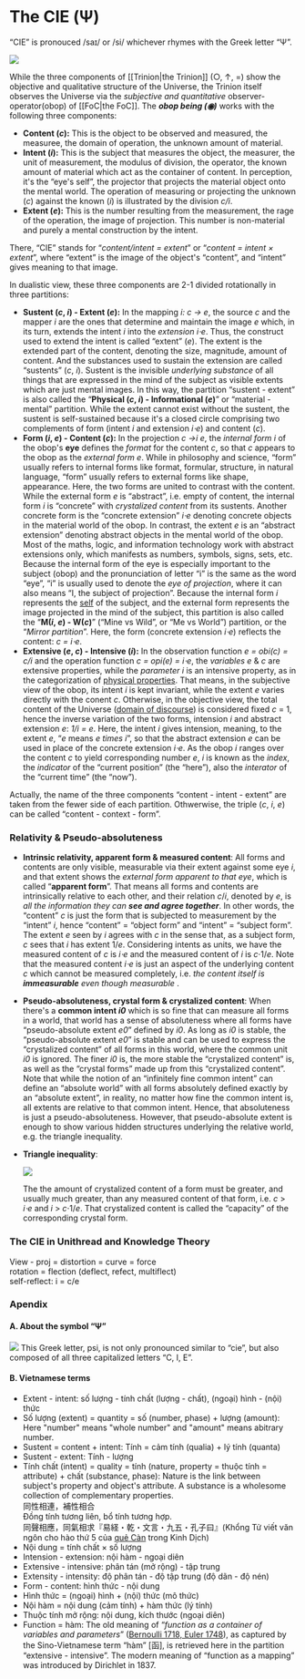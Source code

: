     

# The CIE (Ψ)

“CIE” is pronouced /saɪ/ or /si/ whichever rhymes with the Greek letter “Ψ”.

![](pub%201.png)

While the three components of [[Trinion|the Trinion]] (○, ↑, =) show the objective and qualitative structure of the Universe, the Trinion itself observes the Universe via the _subjective and quantitative_ observer-operator(obop) of [[FoC|the FoC]]. The _**obop being (◉)**_ works with the following three components:

- **Content (_c_):** This is the object to be observed and measured, the measuree, the domain of operation, the unknown amount of material.
- **Intent (_i_):** This is the subject that measures the object, the measurer, the unit of measurement, the modulus of division, the operator, the known amount of material which act as the container of content. In perception, it's the “eye's self”, the projector that projects the material object onto the mental world. The operation of measuring or projecting the unknown (_c_) against the known (_i_) is illustrated by the division _c/i_.
- **Extent (_e_):** This is the number resulting from the measurement, the rage of the operation, the image of projection. This number is non-material and purely a mental construction by the intent.

There, “CIE” stands for “_content/intent = extent_” or “_content = intent × extent_”, where “extent” is the image of the object's “content”, and “intent” gives meaning to that image.

In dualistic view, these three components are 2-1 divided rotationally in three partitions:

- **Sustent (_c_, _i_) - Extent (_e_):** In the mapping _i: c → e_, the source _c_ and the mapper _i_ are the ones that determine and maintain the image _e_ which, in its turn, extends the intent _i_ into the _extension i⋅e_. Thus, the construct used to extend the intent is called “extent” (_e_). The extent is the extended part of the content, denoting the size, magnitude, amount of content. And the substances used to sustain the extension are called “sustents” (_c_, _i_). Sustent is the invisible _underlying substance_ of all things that are expressed in the mind of the subject as visible extents which are just mental images. In this way, the partition “sustent - extent” is also called the “**Physical (_c_, _i_) - Informational (_e_)**” or “material - mental” partition. While the extent cannot exist without the sustent, the sustent is self-sustained because it's a closed circle comprising two complements of form (intent _i_ and extension _i⋅e_) and content (_c_).
- **Form (_i_, _e_) - Content (_c_):** In the projection _c →i e_, the _internal form_ _i_ of the obop's **eye** defines the _format_ for the content _c_, so that _c_ appears to the obop as the _external form e_. While in philosophy and science, “form” usually refers to internal forms like format, formular, structure, in natural language, “form” usually refers to external forms like shape, appearance. Here, the two forms are united to contrast with the content. While the external form _e_ is “abstract”, i.e. empty of content, the internal form _i_ is “concrete” with _crystalized content_ from its sustents. Another concrete form is the “concrete extension” _i⋅e_ denoting concrete objects in the material world of the obop. In contrast, the extent _e_ is an “abstract extension” denoting abstract objects in the mental world of the obop. Most of the maths, logic, and information technology work with abstract extensions only, which manifests as numbers, symbols, signs, sets, etc. Because the internal form of the eye is especially important to the subject (obop) and the pronunciation of letter “i” is the same as the word “eye”, “i” is usually used to denote the _eye of projection_, where it can also means “I, the subject of projection”. Because the internal form _i_ represents the [self](https://en.wikipedia.org/wiki/Self) of the subject, and the external form represents the image projected in the mind of the subject, this partition is also called the “**M(_i_, _e_) - W(_c_)**” (“Mine vs Wild”, or “Me vs World”) partition, or the “_Mirror partition_”. Here, the form (concrete extension _i⋅e_) reflects the content: _c = i⋅e_.
- **Extensive (_e_, _c_) - Intensive (_i_):** In the observation function _e = obi(c) = c/i_ and the operation function _c = opi(e) = i⋅e_, the _variables_ _e_ & _c_ are extensive properties, while the _parameter_ _i_ is an intensive property, as in the categorization of [physical properties](https://en.wikipedia.org/wiki/Intensive_and_extensive_properties). That means, in the subjective view of the obop, its intent _i_ is kept invariant, while the extent _e_ varies directly with the conent _c_. Otherwise, in the objective view, the total content of the Universe ([domain of discourse](https://en.wikipedia.org/wiki/Domain_of_discourse)) is considered fixed _c_ = 1, hence the inverse variation of the two forms, intension _i_ and abstract extension _e_: _1/i = e_. Here, the intent _i_ gives intension, meaning, to the extent _e_, “_e_ means _e times i_”, so that the abstract extension _e_ can be used in place of the concrete extension _i⋅e_. As the obop _i_ ranges over the content _c_ to yield corresponding number _e_, _i_ is known as the _index_, the _indicator_ of the “current position” (the “here”), also the _interator_ of the “current time” (the “now”).

Actually, the name of the three components “content - intent - extent” are taken from the fewer side of each partition. Othwerwise, the triple (_c_, _i_, _e_) can be called “content - context - form”.

### Relativity & Pseudo-absoluteness

- **Intrinsic relativity, apparent form & measured content**: All forms and contents are only visible, measurable via their extent against some eye _i_, and that extent shows the _external form apparent to that eye_, which is called “**apparent form**”. That means all forms and contents are intrinsically relative to each other, and their relation _c_/_i_, denoted by _e_, is _all the information they can **see and agree together**_. In other words, the “content” _c_ is just the form that is subjected to measurement by the “intent” _i_, hence “content” = “object form” and “intent” = “subject form”. The extent _e_ seen by _i_ agrees with _c_ in the sense that, as a subject form, _c_ sees that _i_ has extent 1/_e_. Considering intents as units, we have the measured content of _c_ is _i⋅e_ and the measured content of _i_ is _c_⋅1/_e_. Note that the measured content _i⋅e_ is just an aspect of the underlying content _c_ which cannot be measured completely, i.e. _the content itself is **immeasurable** even though measurable_ .
- **Pseudo-absoluteness, crystal form & crystalized content**: When there's a **common intent _i0_** which is so fine that can measure all forms in a world, that world has a sense of absoluteness where all forms have “pseudo-absolute extent _e0_” defined by _i0_. As long as _i0_ is stable, the “pseudo-absolute extent _e0_” is stable and can be used to express the “crystalized content” of all forms in this world, where the common unit _i0_ is ignored. The finer _i0_ is, the more stable the “crystalized content” is, as well as the “crystal forms” made up from this “crystalized content”. Note that while the notion of an “infinitely fine common intent” can define an “absolute world” with all forms absolutely defined exactly by an “absolute extent”, in reality, no matter how fine the common intent is, all extents are relative to that common intent. Hence, that absoluteness is just a pseudo-absoluteness. However, that pseudo-absolute extent is enough to show various hidden structures underlying the relative world, e.g. the triangle inequality.
- **Triangle inequality**:
    
    ![](pub%202.png)
    
    The the amount of crystalized content of a form must be greater, and usually much greater, than any measured content of that form, i.e. _c_ > _i⋅e_ and _i_ > _c_⋅1/_e_. That crystalized content is called the “capacity” of the corresponding crystal form.

### The CIE in Unithread and Knowledge Theory

View - proj = distortion = curve = force  
rotation = flection (deflect, refect, multiflect)  
self-reflect: i = c/e  
  

### Apendix

#### A. About the symbol “Ψ”

![](pub%203.png) This Greek letter, psi, is not only pronounced similar to “cie”, but also composed of all three capitalized letters “C, I, E”.

#### B. Vietnamese terms

- Extent - intent: số lượng - tính chất (lượng - chất), (ngoại) hình - (nội) thức
- Số lượng (extent) = quantity = số (number, phase) + lượng (amount): Here "number" means "whole number" and "amount" means abitrary number.
- Sustent = content + intent: Tính = cảm tính (qualia) + lý tính (quanta)
- Sustent - extent: Tính - lượng
- Tính chất (intent) = quality = tính (nature, property = thuộc tính = attribute) + chất (substance, phase): Nature is the link between subject's property and object's attribute. A substance is a wholesome collection of complementary properties.  
    同性相連，補性相合  
    Đồng tính tương liên, bổ tính tương hợp.  
    同聲相應，同氣相求『易経・乾・文言・九五・孔子曰』(Khổng Tử viết văn ngôn cho hào thứ 5 của [quẻ Càn](https://nhantu.net/DichHoc/THUONGKINH/1Can.htm) trong Kinh Dịch)
- Nội dung = tính chất × số lượng
- Intension - extension: nội hàm - ngoại diên
- Extensive - intensive: phân tán (mở rộng) - tập trung
- Extensity - intensity: độ phân tán - độ tập trung (độ dãn - độ nén)
- Form - content: hình thức - nội dung
- Hình thức = (ngoại) hình + (nội) thức (mô thức)
- Nội hàm = nội dung (cảm tính) + hàm thức (lý tính)
- Thuộc tính mở rộng: nội dung, kích thước (ngoại diên)
- Function = hàm: The old meaning of “_function as a container of variables and parameters_” ([Bernoulli 1718, Euler 1748](https://en.wikipedia.org/wiki/History_of_the_function_concept)), as captured by the Sino-Vietnamese term “hàm” [函], is retrieved here in the partition “extensive - intensive”. The modern meaning of “function as a mapping” was introduced by Dirichlet in 1837.